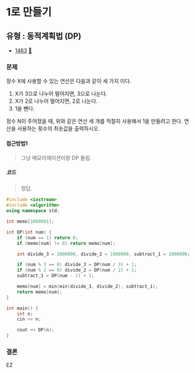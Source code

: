 # 1로 만들기
## 유형 : 동적계획법 (DP)
* [1463](https://www.acmicpc.net/problem/1463) [:page_facing_up:](https://github.com/rudeore333/TIL/blob/master/Algorithm/codes/1463.cpp)


### 문제
정수 X에 사용할 수 있는 연산은 다음과 같이 세 가지 이다.   

1. X가 3으로 나누어 떨어지면, 3으로 나눈다.
2. X가 2로 나누어 떨어지면, 2로 나눈다.
3. 1을 뺀다.   

정수 N이 주어졌을 때, 위와 같은 연산 세 개를 적절히 사용해서 1을 만들려고 한다. 연산을 사용하는 횟수의 최솟값을 출력하시오.


#### 접근방법1
> 그냥 메모이제이션이랑 DP 돌림.

##### 코드
> 정답.

```cpp
#include <iostream>
#include <algorithm>
using namespace std;

int memo[1000001];

int DP(int num) {
	if (num == 1) return 0;
	if (memo[num] != 0) return memo[num];

	int divide_3 = 1000000, divide_2 = 1000000, subtract_1 = 1000000;

	if (num % 3 == 0) divide_3 = DP(num / 3) + 1;
	if (num % 2 == 0) divide_2 = DP(num / 2) + 1;
	subtract_1 = DP(num - 1) + 1;

	memo[num] = min(min(divide_3, divide_2), subtract_1);
	return memo[num];
}

int main() {
	int n;
	cin >> n;

	cout << DP(n);
}
```

### 결론
EZ